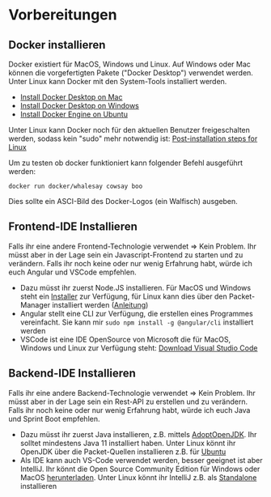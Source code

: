 # Vorbereitungen

## Docker installieren
Docker existiert für MacOS, Windows und Linux. Auf Windows oder Mac können die vorgefertigten Pakete ("Docker Desktop") verwendet werden. Unter Linux kann Docker mit den System-Tools installiert werden.
* [Install Docker Desktop on Mac](https://docs.docker.com/desktop/mac/install/)
* [Install Docker Desktop on Windows](https://docs.docker.com/desktop/windows/install/)
* [Install Docker Engine on Ubuntu](https://docs.docker.com/engine/install/ubuntu/)

Unter Linux kann Docker noch für den aktuellen Benutzer freigeschalten werden, sodass kein "sudo" mehr notwendig ist: [Post-installation steps for Linux](https://docs.docker.com/engine/install/linux-postinstall/)


Um zu testen ob docker funktioniert kann folgender Befehl ausgeführt werden:

```docker run docker/whalesay cowsay boo```

Dies sollte ein ASCI-Bild des Docker-Logos (ein Walfisch) ausgeben.

## Frontend-IDE Installieren
Falls ihr eine andere Frontend-Technologie verwendet => Kein Problem. Ihr müsst aber in der Lage sein ein Javascript-Frontend zu starten und zu verändern. Falls ihr noch keine oder nur wenig Erfahrung habt, würde ich euch Angular und VSCode empfehlen.

* Dazu müsst ihr zuerst Node.JS installieren. Für MacOS und Windows steht ein [Installer](https://nodejs.org/en/download/) zur Verfügung, für Linux kann dies über den Packet-Manager installiert werden ([Anleitung](https://github.com/nodesource/distributions/blob/master/README.md))
* Angular stellt eine CLI zur Verfügung, die erstellen eines Programmes vereinfacht. Sie kann mir ```sudo npm install -g @angular/cli``` installiert werden
* VSCode ist eine IDE OpenSource von Microsoft die für MacOS, Windows und Linux zur Verfügung steht: [Download Visual Studio Code](https://code.visualstudio.com/download)

## Backend-IDE Installieren
Falls ihr eine andere Backend-Technologie verwendet => Kein Problem. Ihr müsst aber in der Lage sein ein Rest-API zu erstellen und zu verändern. Falls ihr noch keine oder nur wenig Erfahrung habt, würde ich euch Java und Sprint Boot empfehlen.

* Dazu müsst ihr zuerst Java installieren, z.B. mittels [AdoptOpenJDK](https://adoptopenjdk.net/). Ihr solltet mindestens Java 11 installiert haben. Unter Linux könnt ihr OpenJDK über die Packet-Quellen installieren z.B. für [Ubuntu](https://wiki.ubuntuusers.de/Java/Installation/OpenJDK/)
* Als IDE kann auch VS-Code verwendet werden, besser geeignet ist aber IntelliJ. Ihr könnt die Open Source Community Edition für Windows oder MacOS [herunterladen](https://www.jetbrains.com/de-de/idea/download/). Unter Linux könnt ihr IntelliJ z.B. als [Standalone](https://www.jetbrains.com/help/idea/installation-guide.html#standalone) installieren
